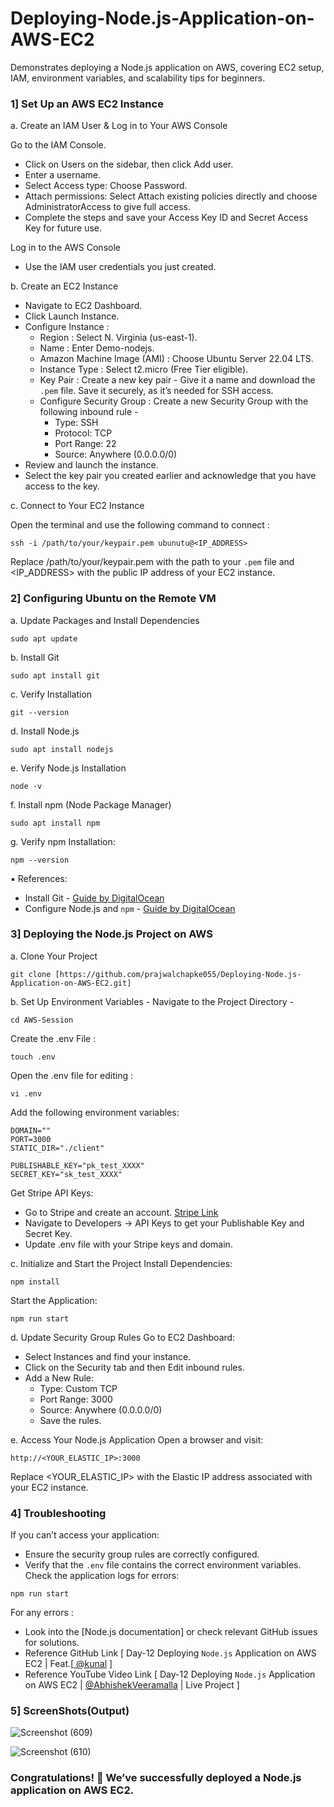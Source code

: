 # Deploying-Node.js-Application-on-AWS-EC2
Demonstrates deploying a Node.js application on AWS, covering EC2 setup, IAM, environment variables, and scalability tips for beginners.

### 1] Set Up an AWS EC2 Instance

  a.  Create an IAM User & Log in to Your AWS Console

Go to the IAM Console.
  - Click on Users on the sidebar, then click Add user.
  - Enter a username.
  - Select Access type: Choose Password.
  - Attach permissions: Select Attach existing policies directly and choose AdministratorAccess to give full access.
  - Complete the steps and save your Access Key ID and Secret Access Key for future use.

Log in to the AWS Console
  - Use the IAM user credentials you just created.

  b.  Create an EC2 Instance

  - Navigate to EC2 Dashboard.
  - Click Launch Instance.
  - Configure Instance :
      - Region : Select N. Virginia (us-east-1).
      - Name : Enter Demo-nodejs.
      - Amazon Machine Image (AMI) : Choose Ubuntu Server 22.04 LTS.
      - Instance Type : Select t2.micro (Free Tier eligible).
      - Key Pair : Create a new key pair - Give it a name and download the `.pem` file. Save it securely, as it’s needed for SSH access.
      - Configure Security Group : Create a new Security Group with the following inbound rule -
          - Type: SSH
          - Protocol: TCP
          - Port Range: 22
          - Source: Anywhere (0.0.0.0/0)
  - Review and launch the instance.
  - Select the key pair you created earlier and acknowledge that you have access to the key.

  c.  Connect to Your EC2 Instance

Open the terminal and use the following command to connect :
```
ssh -i /path/to/your/keypair.pem ubunutu@<IP_ADDRESS>
```
Replace /path/to/your/keypair.pem with the path to your `.pem` file and <IP_ADDRESS> with the public IP address of your EC2 instance.


### 2] Configuring Ubuntu on the Remote VM

  a.  Update Packages and Install Dependencies
```
sudo apt update
```
  b.  Install Git
```
sudo apt install git
```
  c.  Verify Installation
```
git --version
```
  d.  Install Node.js
```
sudo apt install nodejs
```
  e.  Verify Node.js Installation
```
node -v
```
  f.  Install npm (Node Package Manager)
```
sudo apt install npm
```
  g.  Verify npm Installation:
```
npm --version
```

▪ References:
  - Install Git - [Guide by DigitalOcean](https://www.digitalocean.com/community/tutorials/how-to-install-git-on-ubuntu-22-04)
  - Configure Node.js and `npm` - [Guide by DigitalOcean](https://www.digitalocean.com/community/tutorials/how-to-install-node-js-on-ubuntu-22-04)


### 3] Deploying the Node.js Project on AWS

  a.  Clone Your Project
```
git clone [https://github.com/prajwalchapke055/Deploying-Node.js-Application-on-AWS-EC2.git]
```

  b.  Set Up Environment Variables - Navigate to the Project Directory - 
```
cd AWS-Session
```
Create the .env File : 
```
touch .env
```
Open the .env file for editing :
``` 
vi .env 
```

Add the following environment variables:
```
DOMAIN=""
PORT=3000
STATIC_DIR="./client"

PUBLISHABLE_KEY="pk_test_XXXX"
SECRET_KEY="sk_test_XXXX"
```

Get Stripe API Keys:
  - Go to Stripe and create an account. [Stripe Link](https://stripe.com/in)
  - Navigate to Developers → API Keys to get your Publishable Key and Secret Key.
  - Update .env file with your Stripe keys and domain.

  c.  Initialize and Start the Project
Install Dependencies:
```
npm install
```
Start the Application:
```
npm run start
```

  d.  Update Security Group Rules
Go to EC2 Dashboard:
  - Select Instances and find your instance.
  - Click on the Security tab and then Edit inbound rules.
  - Add a New Rule:
    - Type: Custom TCP
    - Port Range: 3000
    - Source: Anywhere (0.0.0.0/0)
    - Save the rules.

  e. Access Your Node.js Application
Open a browser and visit:
```
http://<YOUR_ELASTIC_IP>:3000
```
Replace <YOUR_ELASTIC_IP> with the Elastic IP address associated with your EC2 instance.


### 4] Troubleshooting
If you can’t access your application:
  - Ensure the security group rules are correctly configured.
  - Verify that the `.env` file contains the correct environment variables.
Check the application logs for errors:
```
npm run start
```

For any errors :
  - Look into the [Node.js documentation] or check relevant GitHub issues for solutions.
  - Reference GitHub Link [ Day-12 Deploying `Node.js` Application on AWS EC2 | Feat.[[ @kunal](https://github.com/verma-kunal](https://github.com/verma-kunal/AWS-Session)) ]
  - Reference YouTube Video Link [ Day-12 Deploying `Node.js` Application on AWS EC2 | [@AbhishekVeeramalla](https://youtu.be/NLmF64KdLN0?si=7TXILzusgqof6Oak) | Live Project ]


### 5] ScreenShots(Output)

![Screenshot (609)](https://github.com/user-attachments/assets/d19f8f60-98a9-4262-a852-0bdd44c7dbf9)

![Screenshot (610)](https://github.com/user-attachments/assets/d2a1da32-2866-43b8-87c5-64a89603005a)


### Congratulations! 🎉 We’ve successfully deployed a Node.js application on AWS EC2.
